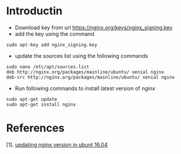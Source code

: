 # Introductin
* Download key from url https://nginx.org/keys/nginx_signing.key
*  add the key using the command
``` 
sudo apt-key add nginx_signing.key
```
* update the sources list using the following commands
```
sudo nano /etc/apt/sources.list
deb http://nginx.org/packages/mainline/ubuntu/ xenial nginx
deb-src http://nginx.org/packages/mainline/ubuntu/ xenial nginx
```

* Run following commands to install latest version of nginx
```
sudo apt-get update 
sudo apt-get install nginx
```

# References
[1]. [updating nginx version in ubunt 16.04](https://askubuntu.com/questions/1002470/cant-update-nginx-to-version-higher-than-1-12-2-in-ubuntu-16-04)
